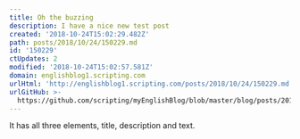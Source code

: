 ```yaml
---
title: Oh the buzzing
description: I have a nice new test post
created: '2018-10-24T15:02:29.482Z'
path: posts/2018/10/24/150229.md
id: '150229'
ctUpdates: 2
modified: '2018-10-24T15:02:57.581Z'
domain: englishblog1.scripting.com
urlHtml: 'http://englishblog1.scripting.com/posts/2018/10/24/150229.md'
urlGitHub: >-
  https://github.com/scripting/myEnglishBlog/blob/master/blog/posts/2018/10/24/150229.md
---
```

It has all three elements, title, description and text. 